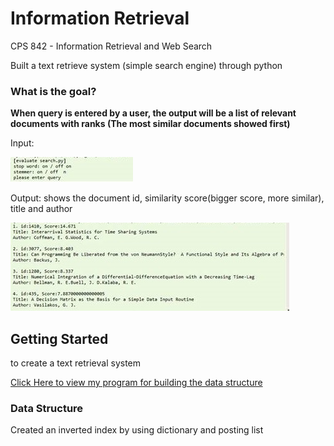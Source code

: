 # Information Retrieval

CPS 842 - Information Retrieval and Web Search

Built a text retrieve system (simple search engine) through python 

### What is the goal?
**When query is entered by a user, the output will be a list of relevant documents with ranks (The most similar documents showed first)**

Input:

![alt text](https://github.com/wing9413/Python_InformationRetrieval/blob/master/Pictures/input.jpg)

Output: shows the document id, similarity score(bigger score, more similar), title and author

![alt text](https://github.com/wing9413/Python_InformationRetrieval/blob/master/Pictures/output.jpg)


## Getting Started

to create a text retrieval system


[Click Here to view my program for building the data structure](https://github.com/wing9413/Python_InformationRetrieval/blob/master/MyProject/invert.py)




### Data Structure

Created an inverted index by using dictionary and posting list






